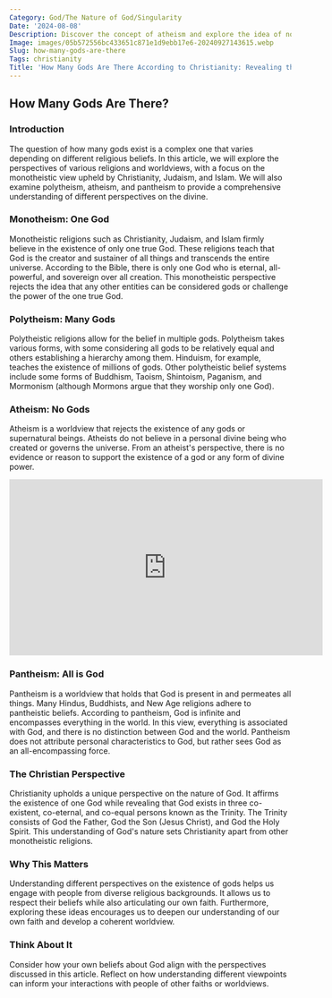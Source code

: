 ```yaml
---
Category: God/The Nature of God/Singularity
Date: '2024-08-08'
Description: Discover the concept of atheism and explore the idea of no gods in this thought-provoking article. Explore the reasons behind non-belief and the implications of a world without deities.
Image: images/05b572556bc433651c871e1d9ebb17e6-20240927143615.webp
Slug: how-many-gods-are-there
Tags: christianity
Title: 'How Many Gods Are There According to Christianity: Revealing the Truth'
---
```


## How Many Gods Are There?

### Introduction
The question of how many gods exist is a complex one that varies depending on different religious beliefs. In this article, we will explore the perspectives of various religions and worldviews, with a focus on the monotheistic view upheld by Christianity, Judaism, and Islam. We will also examine polytheism, atheism, and pantheism to provide a comprehensive understanding of different perspectives on the divine.

### Monotheism: One God
Monotheistic religions such as Christianity, Judaism, and Islam firmly believe in the existence of only one true God. These religions teach that God is the creator and sustainer of all things and transcends the entire universe. According to the Bible, there is only one God who is eternal, all-powerful, and sovereign over all creation. This monotheistic perspective rejects the idea that any other entities can be considered gods or challenge the power of the one true God.

### Polytheism: Many Gods
Polytheistic religions allow for the belief in multiple gods. Polytheism takes various forms, with some considering all gods to be relatively equal and others establishing a hierarchy among them. Hinduism, for example, teaches the existence of millions of gods. Other polytheistic belief systems include some forms of Buddhism, Taoism, Shintoism, Paganism, and Mormonism (although Mormons argue that they worship only one God).

### Atheism: No Gods
Atheism is a worldview that rejects the existence of any gods or supernatural beings. Atheists do not believe in a personal divine being who created or governs the universe. From an atheist's perspective, there is no evidence or reason to support the existence of a god or any form of divine power.


<iframe width="560" height="315" src="https://www.youtube.com/embed/9sI3F9TV750" frameborder="0" allow="autoplay; encrypted-media" allowfullscreen></iframe>


### Pantheism: All is God
Pantheism is a worldview that holds that God is present in and permeates all things. Many Hindus, Buddhists, and New Age religions adhere to pantheistic beliefs. According to pantheism, God is infinite and encompasses everything in the world. In this view, everything is associated with God, and there is no distinction between God and the world. Pantheism does not attribute personal characteristics to God, but rather sees God as an all-encompassing force.

### The Christian Perspective
Christianity upholds a unique perspective on the nature of God. It affirms the existence of one God while revealing that God exists in three co-existent, co-eternal, and co-equal persons known as the Trinity. The Trinity consists of God the Father, God the Son (Jesus Christ), and God the Holy Spirit. This understanding of God's nature sets Christianity apart from other monotheistic religions.

### Why This Matters
Understanding different perspectives on the existence of gods helps us engage with people from diverse religious backgrounds. It allows us to respect their beliefs while also articulating our own faith. Furthermore, exploring these ideas encourages us to deepen our understanding of our own faith and develop a coherent worldview.

### Think About It
Consider how your own beliefs about God align with the perspectives discussed in this article. Reflect on how understanding different viewpoints can inform your interactions with people of other faiths or worldviews.